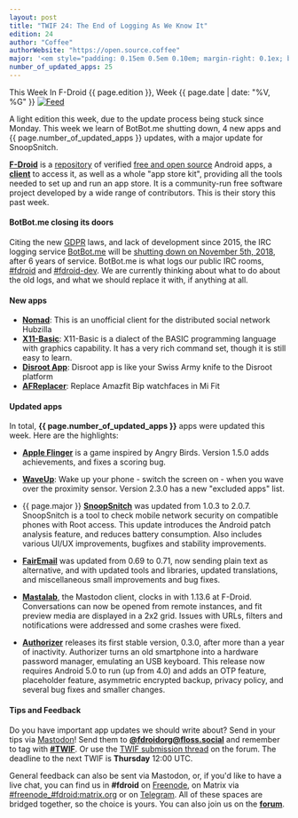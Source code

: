 ```yaml
---
layout: post
title: "TWIF 24: The End of Logging As We Know It"
edition: 24
author: "Coffee"
authorWebsite: "https://open.source.coffee"
major: '<em style="padding: 0.15em 0.5em 0.10em; margin-right: 0.1ex; border-style: solid; border-width: medium; border-radius: 1em; color: #8ab000; font-style: normal; font-weight: bold;">Major</em>'
number_of_updated_apps: 25
---
```


This Week In F-Droid {{ page.edition }}, Week {{ page.date | date: "%V, %G" }} <a href="{{ site.baseurl }}/feed.xml"><img src="{% asset Feed-icon-16x16.png %}" alt="Feed"></a>

A light edition this week, due to the update process being stuck since Monday. This week we learn of BotBot.me shutting down, 4 new apps and {{ page.number_of_updated_apps }} updates, with a major update for SnoopSnitch.
<!--more-->

**[F-Droid](https://f-droid.org/)** is a [repository](https://f-droid.org/packages/) of verified [free and open source](https://en.wikipedia.org/wiki/Free_and_open-source_software) Android apps, a **[client](https://f-droid.org/packages/org.fdroid.fdroid/)** to access it, as well as a whole "app store kit", providing all the tools needed to set up and run an app store. It is a community-run free software project developed by a wide range of contributors. This is their story this past week.

#### BotBot.me closing its doors

Citing the new [GDPR](https://en.wikipedia.org/wiki/General_Data_Protection_Regulation) laws, and lack of development since 2015, the IRC logging service [BotBot.me](https://botbot.me) will be [shutting down on November 5th, 2018](https://lincolnloop.com/blog/saying-goodbye-botbotme/), after 6 years of service. BotBot.me is what logs our public IRC rooms, [#fdroid](https://botbot.me/freenode/fdroid/) and [#fdroid-dev](https://botbot.me/freenode/fdroid-dev/). We are currently thinking about what to do about the old logs, and what we should replace it with, if anything at all.

#### New apps

* **[Nomad](https://f-droid.org/packages/com.dfa.hubzilla_android/)**: This is an unofficial client for the distributed social network Hubzilla
* **[X11-Basic](https://f-droid.org/packages/net.sourceforge.x11basic/)**: X11-Basic is a dialect of the BASIC programming language with graphics capability. It has a very rich command set, though it is still easy to learn.
* **[Disroot App](https://f-droid.org/packages/org.disroot.disrootapp/)**: Disroot app is like your Swiss Army knife to the Disroot platform
* **[AFReplacer](https://f-droid.org/packages/ru.ifproject.android.afr/)**: Replace Amazfit Bip watchfaces in Mi Fit

#### Updated apps

In total, **{{ page.number_of_updated_apps }}** apps were updated this week. Here are the highlights:

* **[Apple Flinger](https://f-droid.org/packages/com.gitlab.ardash.appleflinger.android/)** is a game inspired by Angry Birds. Version 1.5.0 adds achievements, and fixes a scoring bug.

* **[WaveUp](https://f-droid.org/packages/com.jarsilio.android.waveup/)**: Wake up your phone - switch the screen on - when you wave over the proximity sensor. Version 2.3.0 has a new "excluded apps" list. 

* {{ page.major }} **[SnoopSnitch](https://f-droid.org/packages/de.srlabs.snoopsnitch/)** was updated from 1.0.3 to 2.0.7. SnoopSnitch is a tool to check mobile network security on compatible phones with Root access. This update introduces the Android patch analysis feature, and reduces battery consumption. Also includes various UI/UX improvements, bugfixes and stability improvements.

* **[FairEmail](https://f-droid.org/packages/eu.faircode.email/)** was updated from 0.69 to 0.71, now sending plain text as alternative, and with updated tools and libraries, updated translations, and miscellaneous small improvements and bug fixes.

* **[Mastalab](https://f-droid.org/packages/fr.gouv.etalab.mastodon/)**, the Mastodon client, clocks in with 1.13.6 at F-Droid. Conversations can now be opened from remote instances, and fit preview media are displayed in a 2x2 grid. Issues with URLs, filters and notifications were addressed and some crashes were fixed.

* **[Authorizer](https://f-droid.org/packages/net.tjado.passwdsafe/)** releases its first stable version, 0.3.0, after more than a year of inactivity. Authorizer turns an old smartphone into a hardware password manager, emulating an USB keyboard. This release now requires Android 5.0 to run (up from 4.0) and adds an OTP feature, placeholder feature, asymmetric encrypted backup, privacy policy, and several bug fixes and smaller changes.

#### Tips and Feedback

Do you have important app updates we should write about? Send in your tips via [Mastodon](https://joinmastodon.org)! Send them to **[@fdroidorg@floss.social](https://floss.social/@fdroidorg)** and remember to tag with **[#TWIF](https://floss.social/tags/twif)**. Or use the [TWIF submission thread](https://forum.f-droid.org/t/twif-submission-thread) on the forum. The deadline to the next TWIF is **Thursday** 12:00 UTC.

General feedback can also be sent via Mastodon, or, if you'd like to have a live chat, you can find us in **#fdroid** on [Freenode](https://freenode.net), on Matrix via [#freenode_#fdroid:matrix.org](https://matrix.to/#/#freenode_#fdroid:matrix.org) or on [Telegram](https://t.me/joinchat/AlRQekvjWDTuQrCgMYSNVA). All of these spaces are bridged together, so the choice is yours. You can also join us on the **[forum](https://forum.f-droid.org/)**.
